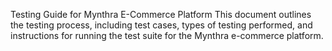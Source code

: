 Testing Guide for Mynthra E-Commerce Platform
This document outlines the testing process, including test cases, types of testing performed, and instructions for running the test suite for the Mynthra e-commerce platform.
